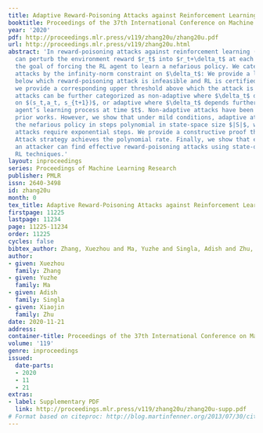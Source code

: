 ```yaml
---
title: Adaptive Reward-Poisoning Attacks against Reinforcement Learning
booktitle: Proceedings of the 37th International Conference on Machine Learning
year: '2020'
pdf: http://proceedings.mlr.press/v119/zhang20u/zhang20u.pdf
url: http://proceedings.mlr.press/v119/zhang20u.html
abstract: 'In reward-poisoning attacks against reinforcement learning (RL), an attacker
  can perturb the environment reward $r_t$ into $r_t+\delta_t$ at each step, with
  the goal of forcing the RL agent to learn a nefarious policy. We categorize such
  attacks by the infinity-norm constraint on $\delta_t$: We provide a lower threshold
  below which reward-poisoning attack is infeasible and RL is certified to be safe;
  we provide a corresponding upper threshold above which the attack is feasible. Feasible
  attacks can be further categorized as non-adaptive where $\delta_t$ depends only
  on $(s_t,a_t, s_{t+1})$, or adaptive where $\delta_t$ depends further on the RL
  agent’s learning process at time $t$. Non-adaptive attacks have been the focus of
  prior works. However, we show that under mild conditions, adaptive attacks can achieve
  the nefarious policy in steps polynomial in state-space size $|S|$, whereas non-adaptive
  attacks require exponential steps. We provide a constructive proof that a Fast Adaptive
  Attack strategy achieves the polynomial rate. Finally, we show that empirically
  an attacker can find effective reward-poisoning attacks using state-of-the-art deep
  RL techniques.'
layout: inproceedings
series: Proceedings of Machine Learning Research
publisher: PMLR
issn: 2640-3498
id: zhang20u
month: 0
tex_title: Adaptive Reward-Poisoning Attacks against Reinforcement Learning
firstpage: 11225
lastpage: 11234
page: 11225-11234
order: 11225
cycles: false
bibtex_author: Zhang, Xuezhou and Ma, Yuzhe and Singla, Adish and Zhu, Xiaojin
author:
- given: Xuezhou
  family: Zhang
- given: Yuzhe
  family: Ma
- given: Adish
  family: Singla
- given: Xiaojin
  family: Zhu
date: 2020-11-21
address: 
container-title: Proceedings of the 37th International Conference on Machine Learning
volume: '119'
genre: inproceedings
issued:
  date-parts:
  - 2020
  - 11
  - 21
extras:
- label: Supplementary PDF
  link: http://proceedings.mlr.press/v119/zhang20u/zhang20u-supp.pdf
# Format based on citeproc: http://blog.martinfenner.org/2013/07/30/citeproc-yaml-for-bibliographies/
---
```

